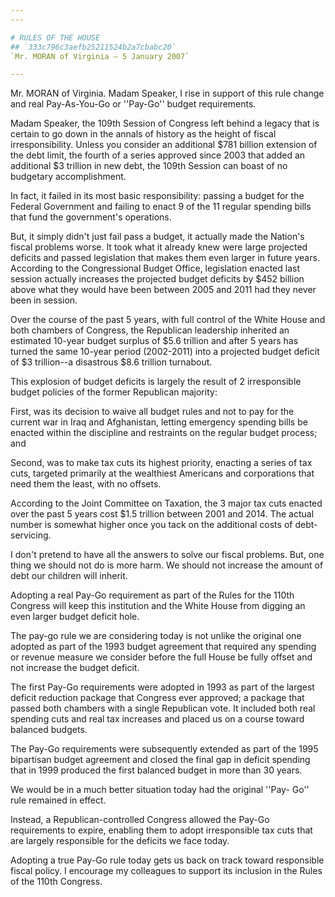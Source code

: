 ```yaml
---
---

# RULES OF THE HOUSE
## `333c796c3aefb25211524b2a7cbabc20`
`Mr. MORAN of Virginia — 5 January 2007`

---
```



Mr. MORAN of Virginia. Madam Speaker, I rise in support of this rule 
change and real Pay-As-You-Go or ''Pay-Go'' budget requirements.

Madam Speaker, the 109th Session of Congress left behind a legacy 
that is certain to go down in the annals of history as the height of 
fiscal irresponsibility. Unless you consider an additional $781 billion 
extension of the debt limit, the fourth of a series approved since 2003 
that added an additional $3 trillion in new debt, the 109th Session can 
boast of no budgetary accomplishment.

In fact, it failed in its most basic responsibility: passing a budget 
for the Federal Government and failing to enact 9 of the 11 regular 
spending bills that fund the government's operations.

But, it simply didn't just fail pass a budget, it actually made the 
Nation's fiscal problems worse. It took what it already knew were large 
projected deficits and passed legislation that makes them even larger 
in future years. According to the Congressional Budget Office, 
legislation enacted last session actually increases the projected 
budget deficits by $452 billion above what they would have been between 
2005 and 2011 had they never been in session.

Over the course of the past 5 years, with full control of the White 
House and both chambers of Congress, the Republican leadership 
inherited an estimated 10-year budget surplus of $5.6 trillion and 
after 5 years has turned the same 10-year period (2002-2011) into a 
projected budget deficit of $3 trillion--a disastrous $8.6 trillion 
turnabout.

This explosion of budget deficits is largely the result of 2 
irresponsible budget policies of the former Republican majority:

First, was its decision to waive all budget rules and not to pay for 
the current war in Iraq and Afghanistan, letting emergency spending 
bills be enacted within the discipline and restraints on the regular 
budget process; and

Second, was to make tax cuts its highest priority, enacting a series 
of tax cuts, targeted primarily at the wealthiest Americans and 
corporations that need them the least, with no offsets.

According to the Joint Committee on Taxation, the 3 major tax cuts 
enacted over the past 5 years cost $1.5 trillion between 2001 and 2014. 
The actual number is somewhat higher once you tack on the additional 
costs of debt-servicing.

I don't pretend to have all the answers to solve our fiscal problems. 
But, one thing we should not do is more harm. We should not increase 
the amount of debt our children will inherit.

Adopting a real Pay-Go requirement as part of the Rules for the 110th 
Congress will keep this institution and the White House from digging an 
even larger budget deficit hole.

The pay-go rule we are considering today is not unlike the original 
one adopted as part of the 1993 budget agreement that required any 
spending or revenue measure we consider before the full House be fully 
offset and not increase the budget deficit.

The first Pay-Go requirements were adopted in 1993 as part of the 
largest deficit reduction package that Congress ever approved; a 
package that passed both chambers with a single Republican vote. It 
included both real spending cuts and real tax increases and placed us 
on a course toward balanced budgets.

The Pay-Go requirements were subsequently extended as part of the 
1995 bipartisan budget agreement and closed the final gap in deficit 
spending that in 1999 produced the first balanced budget in more than 
30 years.

We would be in a much better situation today had the original ''Pay-
Go'' rule remained in effect.

Instead, a Republican-controlled Congress allowed the Pay-Go 
requirements to expire, enabling them to adopt irresponsible tax cuts 
that are largely responsible for the deficits we face today.

Adopting a true Pay-Go rule today gets us back on track toward 
responsible fiscal policy. I encourage my colleagues to support its 
inclusion in the Rules of the 110th Congress.